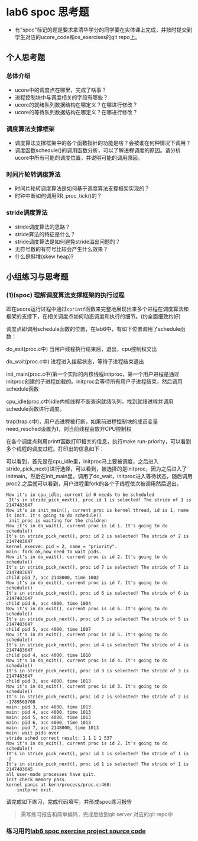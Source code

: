 # lab6 spoc 思考题

- 有"spoc"标记的题是要求拿清华学分的同学要在实体课上完成，并按时提交到学生对应的ucore_code和os_exercises的git repo上。


## 个人思考题

### 总体介绍

 - ucore中的调度点在哪里，完成了啥事？
 - 进程控制块中与调度相关的字段有哪些？
 - ucore的就绪队列数据结构在哪定义？在哪进行修改？
 - ucore的等待队列数据结构在哪定义？在哪进行修改？

### 调度算法支撑框架

 - 调度算法支撑框架中的各个函数指针的功能是啥？会被谁在何种情况下调用？
 - 调度函数schedule()的调用函数分析，可以了解进程调度的原因。请分析ucore中所有可能的调度位置，并说明可能的调用原因。
 
### 时间片轮转调度算法

 - 时间片轮转调度算法是如何基于调度算法支撑框架实现的？
 - 时钟中断如何调用RR_proc_tick()的？

### stride调度算法

 - stride调度算法的思路？ 
 - stride算法的特征是什么？
 - stride调度算法是如何避免stride溢出问题的？
 - 无符号数的有符号比较会产生什么效果？
 - 什么是斜堆(skew heap)?

## 小组练习与思考题

### (1)(spoc) 理解调度算法支撑框架的执行过程

即在ucore运行过程中通过`cprintf`函数来完整地展现出来多个进程在调度算法和框架的支撑下，在相关调度点如何动态调度和执行的细节。(约全面细致约好)

调度点即调用schedule函数的位置，在lab6中，有如下位置调用了schedule函数：

do_exit(proc.c中) 当用户线程执行结束后，退出，cpu控制权交出

do_wait(proc.c中) 进程进入挂起状态，等待子进程结束退出

init_main(proc.c中)第一个实际的内核线程initproc，第一个用户进程是通过initproc创建的子进程加载的。initproc会等待所有用户子进程结束，然后调用schedule函数

cpu_idle(proc.c中)idle内核线程不断查询就绪队列，找到就绪进程并调用schedule函数进行调度。

trap(trap.c中)，用户态进程被打断，如果前进程控制块的成员变量need_resched设置为1，则当前线程会放弃CPU控制权

在各个调度点利用printf函数打印相关的信息，执行make run-priority，可以看到多个线程的调度过程。打印出的信息如下：

可以看到，首先是在cpu_idle里，initproc马上要被调度，之后进入stride_pick_next()进行选择，可以看到，被选择的是initproc，因为之后进入了initmain。然后在init_main里，调用了do_wait，initproc进入等待状态，随后调用proc2.之后就可以看到，用户进程里fork的各个子线程依次被调用然后退出。

    Now it's in cpu_idle, current id 0 needs to be scheduled
     It's in stride_pick_next(), proc id 1 is selected! The stride of 1 is 2147483647 
    Now it's in init_main(), current proc is kernel thread, id is 1, name is init. It's going to do schedule()
     init_proc is waiting for the children
    Now it's in do_wait(), current proc is id 1. It's going to do schedule()
    It's in stride_pick_next(), proc id 2 is selected! The stride of 2 is 2147483647 
    kernel_execve: pid = 2, name = "priority".
    main: fork ok,now need to wait pids.
    Now it's in do_wait(), current proc is id 2. It's going to do schedule()
    It's in stride_pick_next(), proc id 7 is selected! The stride of 7 is 2147483647 
    child pid 7, acc 2148000, time 1002
    Now it's in do_exit(), current proc is id 7. It's going to do schedule()
    It's in stride_pick_next(), proc id 6 is selected! The stride of 6 is 2147483647 
    child pid 6, acc 4000, time 1004
    Now it's in do_exit(), current proc is id 6. It's going to do schedule()
    It's in stride_pick_next(), proc id 5 is selected! The stride of 5 is 2147483647 
    child pid 5, acc 4000, time 1007
    Now it's in do_exit(), current proc is id 5. It's going to do schedule()
    It's in stride_pick_next(), proc id 4 is selected! The stride of 4 is 2147483647 
    child pid 4, acc 4000, time 1010
    Now it's in do_exit(), current proc is id 4. It's going to do schedule()
    It's in stride_pick_next(), proc id 3 is selected! The stride of 3 is 2147483647 
    child pid 3, acc 4000, time 1013
    Now it's in do_exit(), current proc is id 3. It's going to do schedule()
    It's in stride_pick_next(), proc id 2 is selected! The stride of 2 is -1789569708 
    main: pid 3, acc 4000, time 1013
    main: pid 4, acc 4000, time 1013
    main: pid 5, acc 4000, time 1013
    main: pid 6, acc 4000, time 1013
    main: pid 7, acc 2148000, time 1013
    main: wait pids over
    stride sched correct result: 1 1 1 1 537
    Now it's in do_exit(), current proc is id 2. It's going to do schedule()
    It's in stride_pick_next(), proc id 1 is selected! The stride of 1 is -2 
    It's in stride_pick_next(), proc id 1 is selected! The stride of 1 is 2147483645 
    all user-mode processes have quit.
    init check memory pass.
    kernel panic at kern/process/proc.c:460:
        initproc exit.






请完成如下练习，完成代码填写，并形成spoc练习报告
> 需写练习报告和简单编码，完成后放到git server 对应的git repo中

### 练习用的[lab6 spoc exercise project source code](https://github.com/chyyuu/ucore_lab/tree/master/labcodes_answer/lab6_result)


